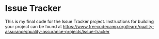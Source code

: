 # Issue Tracker

This is my final code for the Issue Tracker project. Instructions for building your project can be found at https://www.freecodecamp.org/learn/quality-assurance/quality-assurance-projects/issue-tracker
